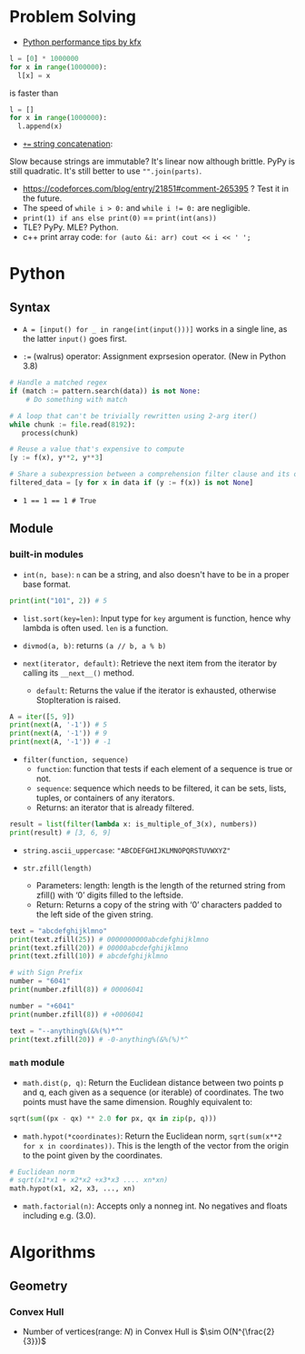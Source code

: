 # Problem Solving
- [Python performance tips by kfx](https://codeforces.com/blog/entry/21851)
```python
l = [0] * 1000000
for x in range(1000000):
  l[x] = x
```
is faster than
```python
l = []
for x in range(1000000):
  l.append(x)
```
- [`+=` string concatenation](https://doc.pypy.org/en/latest/cpython_differences.html#performance-differences): 

Slow because strings are immutable? It's linear now although brittle. PyPy is still quadratic. It's still better to use `"".join(parts)`.

- https://codeforces.com/blog/entry/21851#comment-265395 ? Test it in the future.
- The speed of `while i > 0:` and `while i != 0:` are negligible.
- `print(1) if ans else print(0)` == `print(int(ans))`
- TLE? PyPy. MLE? Python.
- c++ print array code: `for (auto &i: arr) cout << i << ' ';`

# Python
## Syntax

- `A = [input() for _ in range(int(input()))]` works in a single line, as the latter `input()` goes first.

- `:=` (walrus) operator: Assignment exprsesion operator. (New in Python 3.8)
```Python
# Handle a matched regex
if (match := pattern.search(data)) is not None:
    # Do something with match

# A loop that can't be trivially rewritten using 2-arg iter()
while chunk := file.read(8192):
   process(chunk)

# Reuse a value that's expensive to compute
[y := f(x), y**2, y**3]

# Share a subexpression between a comprehension filter clause and its output
filtered_data = [y for x in data if (y := f(x)) is not None]
```
- `1 == 1 == 1 # True`

## Module
### built-in modules

- `int(n, base)`: `n` can be a string, and also doesn't have to be in a proper base format.
```Python
print(int("101", 2)) # 5
```

- `list.sort(key=len)`: Input type for `key` argument is function, hence why lambda is often used. `len` is a function.

- `divmod(a, b)`: returns `(a // b, a % b)`

- `next(iterator, default)`: Retrieve the next item from the iterator by calling its `__next__()` method.
  - `default`: Returns the value if the iterator is exhausted, otherwise StopIteration is raised.
```python
A = iter([5, 9])
print(next(A, '-1')) # 5
print(next(A, '-1')) # 9
print(next(A, '-1')) # -1
```

- `filter(function, sequence)`
  - `function`: function that tests if each element of a sequence is true or not.
  - `sequence`: sequence which needs to be filtered, it can be sets, lists, tuples, or containers of any iterators.
  - Returns: an iterator that is already filtered.
```Python
result = list(filter(lambda x: is_multiple_of_3(x), numbers))
print(result) # [3, 6, 9]
```

- `string.ascii_uppercase`: `"ABCDEFGHIJKLMNOPQRSTUVWXYZ"`

- `str.zfill(length)`
  - Parameters:  length: length is the length of the returned string from zfill() with ‘0’ digits filled to the leftside. 
  - Return:  Returns a copy of the string with ‘0’ characters padded to the left side of the given string.
```Python
text = "abcdefghijklmno"
print(text.zfill(25)) # 0000000000abcdefghijklmno
print(text.zfill(20)) # 00000abcdefghijklmno
print(text.zfill(10)) # abcdefghijklmno

# with Sign Prefix
number = "6041"
print(number.zfill(8)) # 00006041

number = "+6041"
print(number.zfill(8)) # +0006041

text = "--anything%(&%(%)*^"
print(text.zfill(20)) # -0-anything%(&%(%)*^
```
    
### `math` module

- `math.dist(p, q)`: Return the Euclidean distance between two points p and q, each given as a sequence (or iterable) of coordinates. The two points must have the same dimension. Roughly equivalent to:
```python
sqrt(sum((px - qx) ** 2.0 for px, qx in zip(p, q)))
```

- `math.hypot(*coordinates)`: Return the Euclidean norm, `sqrt(sum(x**2 for x in coordinates))`. This is the length of the vector from the origin to the point given by the coordinates.
```python
# Euclidean norm
# sqrt(x1*x1 + x2*x2 +x3*x3 .... xn*xn)
math.hypot(x1, x2, x3, ..., xn)
```

- `math.factorial(n)`: Accepts only a nonneg int. No negatives and floats including e.g. (3.0).

# Algorithms
## Geometry
### Convex Hull
- Number of vertices(range: $N$) in Convex Hull is $\sim O(N^{\frac{2}{3}})$
